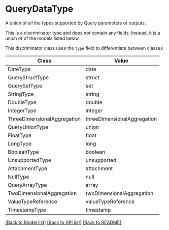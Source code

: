 # QueryDataType

A union of all the types supported by Query parameters or outputs.


This is a discriminator type and does not contain any fields. Instead, it is a union
of of the models listed below.

This discriminator class uses the `type` field to differentiate between classes.

| Class | Value
| ------------ | -------------
DateType | date
QueryStructType | struct
QuerySetType | set
StringType | string
DoubleType | double
IntegerType | integer
ThreeDimensionalAggregation | threeDimensionalAggregation
QueryUnionType | union
FloatType | float
LongType | long
BooleanType | boolean
UnsupportedType | unsupported
AttachmentType | attachment
NullType | null
QueryArrayType | array
TwoDimensionalAggregation | twoDimensionalAggregation
ValueTypeReference | valueTypeReference
TimestampType | timestamp


[[Back to Model list]](../../../../README.md#models-v2-link) [[Back to API list]](../../../../README.md#apis-v2-link) [[Back to README]](../../../../README.md)
